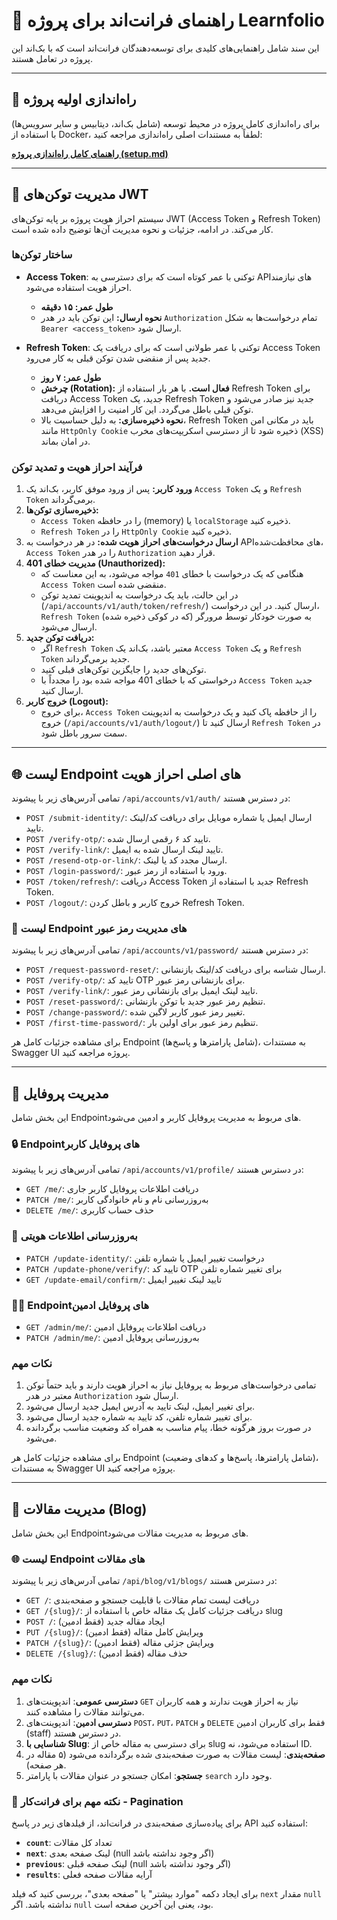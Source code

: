# 📖 راهنمای فرانت‌اند برای پروژه Learnfolio

این سند شامل راهنمایی‌های کلیدی برای توسعه‌دهندگان فرانت‌اند است که با بک‌اند این پروژه در تعامل هستند.

---

## 🚀 راه‌اندازی اولیه پروژه

برای راه‌اندازی کامل پروژه در محیط توسعه (شامل بک‌اند، دیتابیس و سایر سرویس‌ها) با استفاده از Docker، لطفاً به مستندات اصلی راه‌اندازی مراجعه کنید:

**[راهنمای کامل راه‌اندازی پروژه (setup.md)](./setup.md)**

---

## 🔑 مدیریت توکن‌های JWT

سیستم احراز هویت پروژه بر پایه توکن‌های JWT (Access Token و Refresh Token) کار می‌کند. در ادامه، جزئیات و نحوه مدیریت آن‌ها توضیح داده شده است.

### ساختار توکن‌ها

- **Access Token**: توکنی با عمر کوتاه است که برای دسترسی به APIهای نیازمند احراز هویت استفاده می‌شود.
  - **طول عمر:** **۱۵ دقیقه**
  - **نحوه ارسال:** این توکن باید در هدر `Authorization` تمام درخواست‌ها به شکل `Bearer <access_token>` ارسال شود.

- **Refresh Token**: توکنی با عمر طولانی است که برای دریافت یک Access Token جدید پس از منقضی شدن توکن قبلی به کار می‌رود.
  - **طول عمر:** **۷ روز**
  - **چرخش (Rotation):** **فعال است.** با هر بار استفاده از Refresh Token برای دریافت Access Token جدید، یک Refresh Token جدید نیز صادر می‌شود و توکن قبلی باطل می‌گردد. این کار امنیت را افزایش می‌دهد.
  - **نحوه ذخیره‌سازی:** به دلیل حساسیت بالا، Refresh Token باید در مکانی امن مانند `HttpOnly Cookie` ذخیره شود تا از دسترسی اسکریپت‌های مخرب (XSS) در امان بماند.

### فرآیند احراز هویت و تمدید توکن

1.  **ورود کاربر:** پس از ورود موفق کاربر، بک‌اند یک `Access Token` و یک `Refresh Token` برمی‌گرداند.
2.  **ذخیره‌سازی توکن‌ها:**
    - `Access Token` را در حافظه (memory) یا `localStorage` ذخیره کنید.
    - `Refresh Token` را در `HttpOnly Cookie` ذخیره کنید.
3.  **ارسال درخواست‌های احراز هویت شده:** در هر درخواست به APIهای محافظت‌شده، `Access Token` را در هدر `Authorization` قرار دهید.
4.  **مدیریت خطای 401 (Unauthorized):**
    - هنگامی که یک درخواست با خطای `401` مواجه می‌شود، به این معناست که `Access Token` منقضی شده است.
    - در این حالت، باید یک درخواست به اندپوینت تمدید توکن (`/api/accounts/v1/auth/token/refresh/`) ارسال کنید. در این درخواست، `Refresh Token` (که در کوکی ذخیره شده) به صورت خودکار توسط مرورگر ارسال می‌شود.
5.  **دریافت توکن جدید:**
    - اگر `Refresh Token` معتبر باشد، بک‌اند یک `Access Token` و یک `Refresh Token` جدید برمی‌گرداند.
    - توکن‌های جدید را جایگزین توکن‌های قبلی کنید.
    - درخواستی که با خطای 401 مواجه شده بود را مجدداً با `Access Token` جدید ارسال کنید.
6.  **خروج کاربر (Logout):**
    - برای خروج، `Access Token` را از حافظه پاک کنید و یک درخواست به اندپوینت خروج (`/api/accounts/v1/auth/logout/`) ارسال کنید تا `Refresh Token` در سمت سرور باطل شود.

---

## 🌐 لیست Endpoint های اصلی احراز هویت

تمامی آدرس‌های زیر با پیشوند `/api/accounts/v1/auth/` در دسترس هستند:

- `POST /submit-identity/`: ارسال ایمیل یا شماره موبایل برای دریافت کد/لینک تایید.
- `POST /verify-otp/`: تایید کد ۶ رقمی ارسال شده.
- `POST /verify-link/`: تایید لینک ارسال شده به ایمیل.
- `POST /resend-otp-or-link/`: ارسال مجدد کد یا لینک.
- `POST /login-password/`: ورود با استفاده از رمز عبور.
- `POST /token/refresh/`: دریافت Access Token جدید با استفاده از Refresh Token.
- `POST /logout/`: خروج کاربر و باطل کردن Refresh Token.

### 🔑 لیست Endpoint های مدیریت رمز عبور

تمامی آدرس‌های زیر با پیشوند `/api/accounts/v1/password/` در دسترس هستند:

- `POST /request-password-reset/`: ارسال شناسه برای دریافت کد/لینک بازنشانی.
- `POST /verify-otp/`: تایید کد OTP برای بازنشانی رمز عبور.
- `POST /verify-link/`: تایید لینک ایمیل برای بازنشانی رمز عبور.
- `POST /reset-password/`: تنظیم رمز عبور جدید با توکن بازنشانی.
- `POST /change-password/`: تغییر رمز عبور کاربر لاگین شده.
- `POST /first-time-password/`: تنظیم رمز عبور برای اولین بار.



برای مشاهده جزئیات کامل هر Endpoint (شامل پارامترها و پاسخ‌ها)، به مستندات Swagger UI پروژه مراجعه کنید.

---

## 👤 مدیریت پروفایل

این بخش شامل Endpoint‌های مربوط به مدیریت پروفایل کاربر و ادمین می‌شود.

### 🔒 Endpoint‌های پروفایل کاربر

تمامی آدرس‌های زیر با پیشوند `/api/accounts/v1/profile/` در دسترس هستند:

- `GET /me/`: دریافت اطلاعات پروفایل کاربر جاری
- `PATCH /me/`: به‌روزرسانی نام و نام خانوادگی کاربر
- `DELETE /me/`: حذف حساب کاربری

### 🔄 به‌روزرسانی اطلاعات هویتی

- `PATCH /update-identity/`: درخواست تغییر ایمیل یا شماره تلفن
- `PATCH /update-phone/verify/`: تایید کد OTP برای تغییر شماره تلفن
- `GET /update-email/confirm/`: تایید لینک تغییر ایمیل

### 👨‍💼 Endpoint‌های پروفایل ادمین

- `GET /admin/me/`: دریافت اطلاعات پروفایل ادمین
- `PATCH /admin/me/`: به‌روزرسانی پروفایل ادمین

### نکات مهم

1. تمامی درخواست‌های مربوط به پروفایل نیاز به احراز هویت دارند و باید حتماً توکن معتبر در هدر `Authorization` ارسال شود.
2. برای تغییر ایمیل، لینک تایید به آدرس ایمیل جدید ارسال می‌شود.
3. برای تغییر شماره تلفن، کد تایید به شماره جدید ارسال می‌شود.
4. در صورت بروز هرگونه خطا، پیام مناسب به همراه کد وضعیت مناسب برگردانده می‌شود.

برای مشاهده جزئیات کامل هر Endpoint (شامل پارامترها، پاسخ‌ها و کدهای وضعیت)، به مستندات Swagger UI پروژه مراجعه کنید.

---

## 📝 مدیریت مقالات (Blog)

این بخش شامل Endpoint‌های مربوط به مدیریت مقالات می‌شود.

### 🌐 لیست Endpoint های مقالات

تمامی آدرس‌های زیر با پیشوند `/api/blog/v1/blogs/` در دسترس هستند:

- `GET /`: دریافت لیست تمام مقالات با قابلیت جستجو و صفحه‌بندی
- `GET /{slug}/`: دریافت جزئیات کامل یک مقاله خاص با استفاده از slug
- `POST /`: ایجاد مقاله جدید (فقط ادمین)
- `PUT /{slug}/`: ویرایش کامل مقاله (فقط ادمین)
- `PATCH /{slug}/`: ویرایش جزئی مقاله (فقط ادمین)
- `DELETE /{slug}/`: حذف مقاله (فقط ادمین)

### نکات مهم

1. **دسترسی عمومی**: اندپوینت‌های `GET` نیاز به احراز هویت ندارند و همه کاربران می‌توانند مقالات را مشاهده کنند.
2. **دسترسی ادمین**: اندپوینت‌های `POST`، `PUT`، `PATCH` و `DELETE` فقط برای کاربران ادمین (staff) در دسترس هستند.
3. **شناسایی با Slug**: برای دسترسی به مقاله خاص از slug استفاده می‌شود، نه ID.
4. **صفحه‌بندی**: لیست مقالات به صورت صفحه‌بندی شده برگردانده می‌شود (۵ مقاله در هر صفحه).
5. **جستجو**: امکان جستجو در عنوان مقالات با پارامتر `search` وجود دارد.

### 📄 نکته مهم برای فرانت‌کار - Pagination

برای پیاده‌سازی صفحه‌بندی در فرانت‌اند، از فیلدهای زیر در پاسخ API استفاده کنید:

- **`count`**: تعداد کل مقالات
- **`next`**: لینک صفحه بعدی (null اگر وجود نداشته باشد)
- **`previous`**: لینک صفحه قبلی (null اگر وجود نداشته باشد)
- **`results`**: آرایه مقالات صفحه فعلی

برای ایجاد دکمه "موارد بیشتر" یا "صفحه بعدی"، بررسی کنید که فیلد `next` مقدار `null` نداشته باشد. اگر `null` بود، یعنی این آخرین صفحه است.
